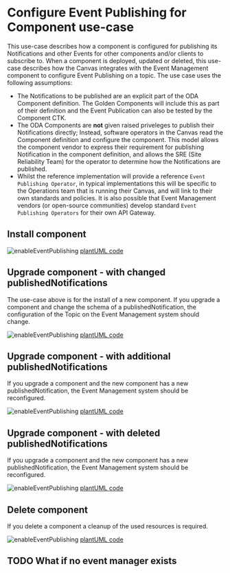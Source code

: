 # Configure Event Publishing for Component use-case

This use-case describes how a component is configured for publishing its Notifications and other Events for other components and/or clients to subscribe to.  When a component is deployed, updated or deleted, this use-case describes how the Canvas integrates with the Event Management component to configure Event Publishing on a topic. The use case uses the following assumptions:

* The Notifications to be published are an explicit part of the ODA Component definition. The Golden Components will include this as part of their definition and the Event Publication can also be tested by the Component CTK.
* The ODA Components are **not** given raised priveleges to publish their Notifications directly; Instead, software operators in the Canvas read the Component definition and configure the component. This model allows the component vendor to express their requirement for publishing Notification in the component definition, and allows the SRE (Site Reliability Team) for the operator to determine how the Notifications are published. 
* Whilst the reference implementation will provide a reference `Event Publishing Operator`, in typical implementations this will be specific to the Operations team that is running their Canvas, and will link to their own standards and policies. It is also possible that Event Management vendors (or open-source communities) develop standard `Event Publishing Operators` for their own API Gateway.

## Install component

![enableEventPublishing](http://www.plantuml.com/plantuml/proxy?cache=no&src=https://raw.githubusercontent.com/tmforum-oda/oda-canvas-ctk/6-event-publishing-subscription-use-cases/usecase-library/pumlFiles/enableEventPublishing.puml)
[plantUML code](pumlFiles/enableEventPublishing.puml)

## Upgrade component - with changed publishedNotifications

The use-case above is for the install of a new component. If you upgrade a component and change the schema of a publishedNotification, the configuration of the Topic on the Event Management system should change.

![enableEventPublishing](http://www.plantuml.com/plantuml/proxy?cache=no&src=https://raw.githubusercontent.com/tmforum-oda/oda-canvas-ctk/6-event-publishing-subscription-use-cases/usecase-library/pumlFiles/enableEventPublishing-with-modify.puml)
[plantUML code](pumlFiles/enableEventPublishing-with-modify.puml)

## Upgrade component - with additional publishedNotifications

If you upgrade a component and the new component has a new publishedNotification, the Event Management system should be reconfigured.

![enableEventPublishing](http://www.plantuml.com/plantuml/proxy?cache=no&src=https://raw.githubusercontent.com/tmforum-oda/oda-canvas-ctk/6-event-publishing-subscription-use-cases/usecase-library/pumlFiles/enableEventPublishing-with-add.puml)
[plantUML code](pumlFiles/enableEventPublishing-with-add.puml)

## Upgrade component - with deleted publishedNotifications

If you upgrade a component and the new component has a new publishedNotification, the Event Management system should be reconfigured.


![enableEventPublishing](http://www.plantuml.com/plantuml/proxy?cache=no&src=https://raw.githubusercontent.com/tmforum-oda/oda-canvas-ctk/6-event-publishing-subscription-use-cases/usecase-library/pumlFiles/enableEventPublishing-with-delete.puml)
[plantUML code](pumlFiles/enableEventPublishing-with-delete.puml)

## Delete component 

If you delete a component a cleanup of the used resources is required.

![enableEventPublishing](http://www.plantuml.com/plantuml/proxy?cache=no&src=https://raw.githubusercontent.com/tmforum-oda/oda-canvas-ctk/6-event-publishing-subscription-use-cases/usecase-library/pumlFiles/enableEventPublishing-delete.puml)
[plantUML code](pumlFiles/enableEventPublishing-delete.puml)

## TODO What if no event manager exists

